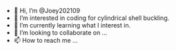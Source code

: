 - 👋 Hi, I’m @Joey202109
- 👀 I’m interested in coding for cylindrical shell buckling.
- 🌱 I’m currently learning what I interest in.
- 💞️ I’m looking to collaborate on ...
- 📫 How to reach me ...

<!---
Joey202109/Joey202109 is a ✨ special ✨ repository because its `README.md` (this file) appears on your GitHub profile.
You can click the Preview link to take a look at your changes.
--->
